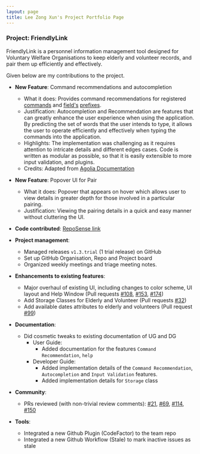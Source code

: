 ```yaml
---
layout: page
title: Lee Zong Xun's Project Portfolio Page
---
```


### Project: FriendlyLink

FriendlyLink is a personnel information management tool designed for Voluntary Welfare Organisations to keep elderly and volunteer records, and pair them up efficiently and effectively.

Given below are my contributions to the project.

* **New Feature**: Command recommendations and autocompletion
    * What it does: Provides command recommendations for registered [commands](UserGuide.html#command) and [field's](UserGuide.html#field) [prefixes](UserGuide.html#prefix).
    * Justification: Autocompletion and Recommendation are features that can greatly enhance the user experience when using the application. By predicting the set of words that the user intends to type, it allows the user to operate efficiently and effectively when typing the commands into the application.
    * Highlights: The implementation was challenging as it requires attention to intricate details and different edges cases. Code is written as modular as possible, so that it is easily extensible to more input validation, and plugins.
    * Credits: Adapted from [Agolia Documentation](https://www.algolia.com/doc/guides/solutions/ecommerce/search/autocomplete/predictive-search-suggestions/)

* **New Feature**: Popover UI for Pair
    * What it does: Popover that appears on hover which allows user to view details in greater depth for those involved in a particular pairing.
    * Justification: Viewing the pairing details in a quick and easy manner without cluttering the UI.
  
* **Code contributed**: [RepoSense link](https://nus-cs2103-ay2223s2.github.io/tp-dashboard/?search=Zxun2&sort=groupTitle&sortWithin=title&timeframe=commit&mergegroup=&groupSelect=groupByRepos&breakdown=true&checkedFileTypes=docs~functional-code~test-code~other&since=2023-02-17&tabOpen=true&tabType=authorship&tabAuthor=Zxun2&tabRepo=AY2223S2-CS2103T-W12-1%2Ftp%5Bmaster%5D&authorshipIsMergeGroup=false&authorshipFileTypes=docs~functional-code~test-code~other&authorshipIsBinaryFileTypeChecked=false&authorshipIsIgnoredFilesChecked=false)

* **Project management**:
    * Managed releases `v1.3.trial` (1 trial release) on GitHub
    * Set up GitHub Organisation, Repo and Project board
    * Organized weekly meetings and triage meeting notes. 

* **Enhancements to existing features**:
    * Major overhaul of existing UI, including changes to color scheme, UI layout and Help Window (Pull requests [\#108](https://github.com/AY2223S2-CS2103T-W12-1/tp/pull/108), [\#153](https://github.com/AY2223S2-CS2103T-W12-1/tp/pull/153), [\#174](https://github.com/AY2223S2-CS2103T-W12-1/tp/pull/174))
    * Add Storage Classes for Elderly and Volunteer (Pull requests [\#32](https://github.com/AY2223S2-CS2103T-W12-1/tp/pull/32))
    * Add available dates attributes to elderly and volunteers (Pull request [\#99](https://github.com/AY2223S2-CS2103T-W12-1/tp/pull/99))

* **Documentation**:
  * Did cosmetic tweaks to existing documentation of UG and DG
    * User Guide:
        * Added documentation for the features `Command Recommendation`, `help`
    * Developer Guide:
        * Added implementation details of the `Command Recommendation`, `Autocompletion` and `Input Validation` features.
        * Added implementation details for `Storage` class 

* **Community**:
    * PRs reviewed (with non-trivial review comments): [\#21](https://github.com/AY2223S2-CS2103T-W12-1/tp/pull/21), [\#69](https://github.com/AY2223S2-CS2103T-W12-1/tp/pull/69), [\#114](https://github.com/AY2223S2-CS2103T-W12-1/tp/pull/114), [\#150](https://github.com/AY2223S2-CS2103T-W12-1/tp/pull/150)

* **Tools**:
  * Integrated a new Github Plugin (CodeFactor) to the team repo
  * Integrated a new Github Workflow (Stale) to mark inactive issues as stale
